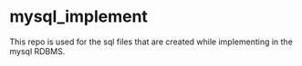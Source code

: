 # mysql_implement
This repo is used for the sql files that are created while implementing in the mysql RDBMS.
